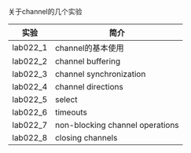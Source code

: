 关于channel的几个实验

|实验|简介|
|---|---|
|lab022_1|channel的基本使用|
|lab022_2|channel buffering|
|lab022_3|channel synchronization|
|lab022_4|channel directions|
|lab022_5|select|
|lab022_6|timeouts|
|lab022_7|non-blocking channel operations|
|lab022_8|closing channels|